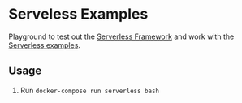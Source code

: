 # Serveless Examples

Playground to test out the [Serverless Framework](http://serverless.com) and work with the [Serverless examples](https://github.com/serverless/examples).

## Usage

1. Run `docker-compose run serverless bash`
